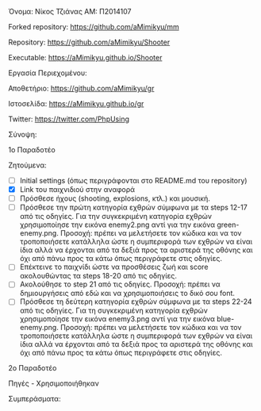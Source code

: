 Όνομα: Νίκος Τζιάνας AM: Π2014107

 Forked repository: https://github.com/aMimikyu/mm
 
 Repository: https://github.com/aMimikyu/Shooter
 
 Executable: https://aMimikyu.github.io/Shooter
 
 Εργασία Περιεχομένου:
 
 Αποθετήριο: https://github.com/aMimikyu/gr
 
 Ιστοσελίδα: https://aMimikyu.github.io/gr
 
 Twitter: https://twitter.com/PhpUsing
 
 Σύνοψη:
 
 1o Παραδοτέο
 
 Ζητούμενα:
  - [ ] Initial settings (όπως περιγράφονται στο README.md του repository)
  - [x] Link του παιχνιδιού στην αναφορά
  - [ ] Πρόσθεσε ήχους (shooting, explosions, κτλ.) και μουσική.
  - [ ] Πρόσθεσε την πρώτη κατηγορία εχθρών σύμφωνα με τα steps 12-17 από τις οδηγίες. Για την συγκεκριμένη κατηγορία εχθρών χρησιμοποίησε την εικόνα enemy2.png αντί για την εικόνα green-enemy.png. Προσοχή: πρέπει να μελετήσετε τον κώδικα και να τον τροποποιήσετε κατάλληλα ώστε η συμπεριφορά των εχθρών να είναι ίδια αλλά να έρχονται από τα δεξιά προς τα αριστερά της οθόνης και όχι από πάνω προς τα κάτω όπως περιγράφετε στις οδηγίες.
  - [ ] Επέκτεινε το παιχνίδι ώστε να προσθέσεις ζωή και score ακολουθώντας τα steps 18-20 από τις οδηγίες.
  - [ ] Ακολούθησε το step 21 από τις οδηγίες. Προσοχή: πρέπει να δημιουργήσεις από εδώ και να χρησιμοποιήσεις το δικό σου font.
  - [ ] Πρόσθεσε τη δεύτερη κατηγορία εχθρών σύμφωνα με τα steps 22-24 από τις οδηγίες. Για τη συγκεκριμένη κατηγορία εχθρών χρησιμοποίησε την εικόνα enemy3.png αντί για την εικόνα blue-enemy.png. Προσοχή: πρέπει να μελετήσετε τον κώδικα και να τον τροποποιήσετε κατάλληλα ώστε η συμπεριφορά των εχθρών να είναι ίδια αλλά να έρχονται από τα δεξιά προς τα αριστερά της οθόνης και όχι από πάνω προς τα κάτω όπως περιγράφετε στις οδηγίες.
 
 2o Παραδοτέο

Πηγές - Χρησιμοποιήθηκαν
 
 Συμπεράσματα:
